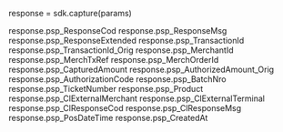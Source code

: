 response = sdk.capture(params)

response.psp_ResponseCod
response.psp_ResponseMsg
response.psp_ResponseExtended
response.psp_TransactionId
response.psp_TransactionId_Orig
response.psp_MerchantId
response.psp_MerchTxRef
response.psp_MerchOrderId
response.psp_CapturedAmount
response.psp_AuthorizedAmount_Orig
response.psp_AuthorizationCode
response.psp_BatchNro
response.psp_TicketNumber
response.psp_Product
response.psp_ClExternalMerchant
response.psp_ClExternalTerminal
response.psp_ClResponseCod
response.psp_ClResponseMsg
response.psp_PosDateTime
response.psp_CreatedAt
